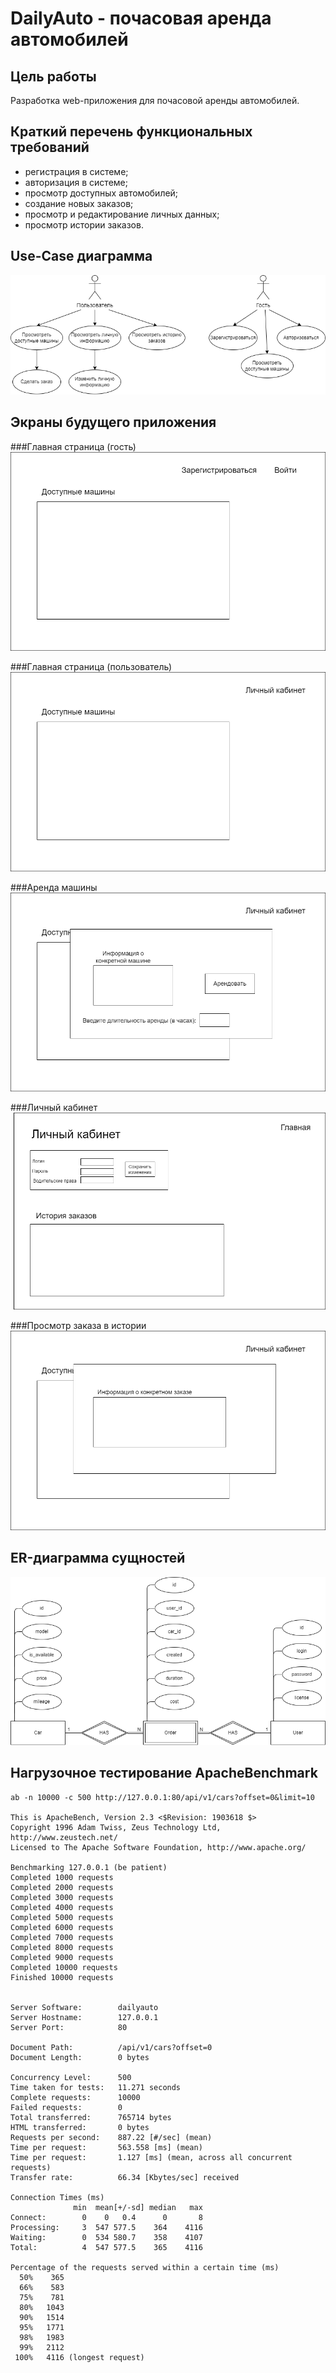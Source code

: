 # DailyAuto - почасовая аренда автомобилей

## Цель работы
Разработка web-приложения для почасовой аренды автомобилей.

## Краткий перечень функциональных требований
- регистрация в системе;
- авторизация в системе;
- просмотр доступных автомобилей;
- создание новых заказов;
- просмотр и редактирование личных данных;
- просмотр истории заказов.

## Use-Case диаграмма
![UseCase](docs/img/UseCase.png)

## Экраны будущего приложения

###Главная страница (гость)
![Home-Guest](docs/img/home-guest.png)

###Главная страница (пользователь)
![Home](docs/img/home.png)

###Аренда машины
![Rent](docs/img/rent.png)

###Личный кабинет
![Profile](docs/img/profile.png)

###Просмотр заказа в истории
![Order](docs/img/order.png)

## ER-диаграмма сущностей
![ER](docs/img/ER.png)

## Нагрузочное тестирование ApacheBenchmark
```
ab -n 10000 -c 500 http://127.0.0.1:80/api/v1/cars?offset=0&limit=10

This is ApacheBench, Version 2.3 <$Revision: 1903618 $>
Copyright 1996 Adam Twiss, Zeus Technology Ltd, http://www.zeustech.net/
Licensed to The Apache Software Foundation, http://www.apache.org/

Benchmarking 127.0.0.1 (be patient)
Completed 1000 requests
Completed 2000 requests
Completed 3000 requests
Completed 4000 requests
Completed 5000 requests
Completed 6000 requests
Completed 7000 requests
Completed 8000 requests
Completed 9000 requests
Completed 10000 requests
Finished 10000 requests


Server Software:        dailyauto
Server Hostname:        127.0.0.1
Server Port:            80

Document Path:          /api/v1/cars?offset=0
Document Length:        0 bytes

Concurrency Level:      500
Time taken for tests:   11.271 seconds
Complete requests:      10000
Failed requests:        0
Total transferred:      765714 bytes
HTML transferred:       0 bytes
Requests per second:    887.22 [#/sec] (mean)
Time per request:       563.558 [ms] (mean)
Time per request:       1.127 [ms] (mean, across all concurrent requests)
Transfer rate:          66.34 [Kbytes/sec] received

Connection Times (ms)
              min  mean[+/-sd] median   max
Connect:        0    0   0.4      0       8
Processing:     3  547 577.5    364    4116
Waiting:        0  534 580.7    358    4107
Total:          4  547 577.5    365    4116

Percentage of the requests served within a certain time (ms)
  50%    365
  66%    583
  75%    781
  80%   1043
  90%   1514
  95%   1771
  98%   1983
  99%   2112
 100%   4116 (longest request)
 ```
